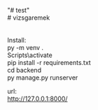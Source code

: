 "# test" <br>
#   v i z s g a r e m e k <br>
 <br>
<br>
Install: <br>
py -m venv .<br>
Scripts\activate<br>
pip install -r requirements.txt<br>
cd backend<br>
py manage.py runserver<br>

url:<br>
http://127.0.0.1:8000/<br>
